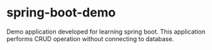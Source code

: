 # spring-boot-demo
Demo application developed for learning spring boot. This application performs CRUD operation without connecting to database.
